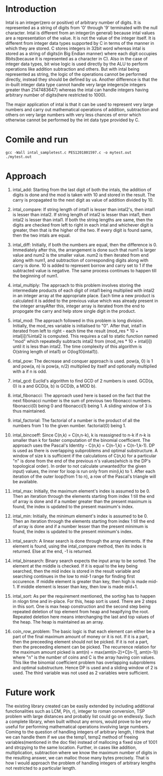 # Introduction
Intal is an integer(zero or positive) of arbitrary number of digits. It is represented as a string of digits from '0' through '9' terminated with the null character. Intal is different from an integer(in general) because intal values are a representation of the value. It is not the value of the integer itself. It is different from integer data types supported by C in terms of the manner in which they are stored. C stores integers in 32bit word whereas intal is stored as a string of digits(in Big Endian manner) where each digit occupies 8bits(because it is represented as a character in C). Also in the case of integer data types, bit wise logic is used directly by the ALU to perform operations like addition subtraction and others. But with intal being represented as string, the logic of the  operations cannot be performed directly, instead they should be defined by us. Another difference is that the in-built integer data type cannot handle very large integers(ie integers greater than 2147483647) whereas the intal can handle integers having arbitrary number of digits(here restricted to 1000). 

The major application of intal is that it can be used to  represent very large numbers and carry out mathematical operations of addition, subtraction and others on very large numbers with very less chances of error which otherwise cannot be performed by the int data type provided by C.

# Comile and run
```
gcc -Wall intal_sampletest.c PES1201801597.c -o mytest.out
./mytest.out
```

# Approach
1. intal_add:
Starting from the last digit of both the intals, the addition of digits is done and the mod is taken with 10 and stored in the result. The carry is propagated to the next digit as value of addition divided by 10.

2. intal_compare:
If string length of intal1 is lesser than intal2's, then intal1 is lesser than intal2. If string length of intal2 is lesser than intal1, then intal2 is lesser than intal1. If both the string lengths are same, then the digits are checked from left to right in each intal and whichever digit is greater, then that is the higher of the two. If every digit is found same, then the two intals are equal.

3. intal_diff:
Initially, if both the numbers are equal, then the difference is 0. Immediately after this, the arrangement is done such that num1 is larger value and num2 is the smaller value. num2 is then iterated from end along with num1, and subtraction of corresponding digits along with carry is done. 10 is added to represent borrow and carry set to 1 if the subtracted value is negative. The same process continues to happen till the beginning of num1.

4. intal_multiply:
The approach to this problem involves storing the intermediate products of each digit of intal1 being multiplied with intal2 in an integer array at the appropriate place. Each time a new product is calculated it is added to the previous value which was already present in the integer arrayAfter this, integer array is iterated from the end to propogate the carry and help store single digit in the product.

5. intal_mod:
The approach followed in this problem is long division. Initially, the mod_res variable is initialised to "0". After that, intal1 in iterated from left to right - each time the result (mod_res * 10 + intal[i])%intal2 is computed. This requires a call to static function named "mod" which repeatedly subtracts intal2 from (mod_res * 10 + intal[i]) until it is less than intal2. The time complexity of this algorithm is O(string length of intal1) or O(log10(intal1)).

6. intal_pow:
The decrease and conquer approach is used. pow(a, 0) is 1 and pow(a, n) is pow(a, n/2) multiplied by itself and optionally multiplied with a if n is odd.

7. intal_gcd:
Euclid's algorithm to find GCD of 2 numbers is used. GCD(a, 0) is a and GCD(a, b) is GCD(b, a MOD b).

8. intal_fibonacci:
The approach used here is based on the fact that the next fibonacci number is the sum of previous two fibonacci numbers. fibonacci(0) being 0 and fibonacci(1) being 1. A sliding window of 3 is thus maintained.

9. intal_factorial:
The factorial of a number is the product of all the numbers from 1 to the given number. factorial(0) being 1.

10. intal_bincoeff:
Since C(n,k) = C(n,n-k), k is reassigned to n-k if n-k is smaller than k for faster computation of the binomial coefficient. The approach uses the Pascal's Identity - C(n,k) = C(n-1,k) + C(n-1,k-1). DP is used as there is overlapping subproblems and optimal substructure. A window of size k is sufficient if the calculations of C(n,k) for a particular "n" is done from the end of the previous n's values(which is the DP's topological order). In order to not calculate unwanted(for the given input) values, the inner for loop is run only from min(i,k) to 1. After each iteration of the outer loop(from 1 to n), a row of the Pascal's triangle will be available.

11. intal_max:
Initially, the maximum element's index is assumed to be 0. Then an iteration through the elements starting from index 1 till the end of array is done and if a number greater than the present maximum is found, the index is updated to the present maximum's index.

12. intal_min:
Initially, the minimum element's index is assumed to be 0. Then an iteration through the elements starting from index 1 till the end of array is done and if a number lesser than the present minimum is found, the index is updated to the present minimum's index.

13. intal_search:
A linear search is done through the array elements. If the element is found, using the intal_compare method, then its index is returned. Else at the end, -1 is returned.

14. intal_binsearch:
Binary search expects the input array to be sorted. The element at the middle is checked. If it is equal to the key being searched, then the mid index is stored in the result variable and searching continues in the low to mid-1 range for finding first occurence. If middle element is greater than key, then high is made mid-1. If middle element is lesser than key, then low is made mid+1.

15. intal_sort:
As per the requirement mentioned, the sorting has to happen in nlogn time and in-place. For this, heap sort is used. There are 2 steps in this sort. One is max heap construction and the second step being repeated deletion of top element from heap and heapifying the root. Repeated deletion here means interchanging the last and top values of the heap. The heap is maintained as an array.

16. coin_row_problem:
The basic logic is that each element can either be a part of the final maximum amount of money or it is not. If it is a part, then the preceeding element should not be picked. If it is not a part, then the preceeding element can be picked. The recurrence relation for the maximum amount picked is amt(n) = max(amt(n-2)+C[n-1], amt(n-1)) where "n" is the number of coins and C is the array having coin values. This like the binomial coefficient problem has overlapping subproblems and optimal substructure. Hence DP is used and a sliding window of 2 is used. The third variable was not used as 2 variables were sufficient.

# Future work
The existing library created can be easily extended by including additional functionalities such as LCM, P(n, r), integer to roman conversion, TSP problem with large distances and probably list could go on endlessly. Such a complete library, when built without any errors, would prove to be very useful for performing mathematical operations involving large numbers. Coming to the question of handling integers of arbitrary length, I think that we can handle them if we use the temp1, temp2 method of freeing variables(mentioned in the doc file) instead of mallocing a fixed size of 1001 and strcpying to the same location. Further, in cases like addition, multiplication, subtraction where we know the maximum number of digits in the resulting answer, we can malloc those many bytes precisely. That is how I would approach the problem of handling integers of arbitrary lengths not restricted to a particular length.
